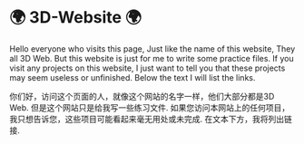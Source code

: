 # 🌍 3D-Website 🌍
Hello everyone who visits this page, Just like the name of this website, They all 3D Web. But this website is just for me to write some practice files. If you visit any projects on this website, I just want to tell you that these projects may seem useless or unfinished. Below the text I will list the links.

你们好，访问这个页面的人，就像这个网站的名字一样，他们大部分都是3D Web. 但是这个网站只是给我写一些练习文件. 如果您访问本网站上的任何项目，我只想告诉您，这些项目可能看起来毫无用处或未完成. 在文本下方，我将列出链接.


